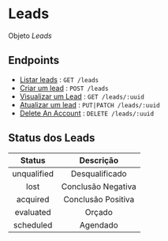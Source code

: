 # Leads

Objeto *Leads*

## Endpoints

* [Listar leads](index.md) : `GET /leads`
* [Criar um lead](store.md) : `POST /leads`
* [Visualizar um Lead](show.md) : `GET /leads/:uuid`
* [Atualizar um lead](update.md) : `PUT|PATCH /leads/:uuid`
* [Delete An Account](destroy.md) : `DELETE /leads/:uuid`


## Status dos Leads

**Status**|**Descrição**
:-----:|:-----:
unqualified|Desqualificado
lost|Conclusão Negativa
acquired|Conclusão Positiva
evaluated|Orçado
scheduled|Agendado